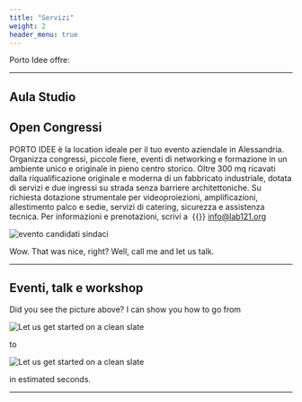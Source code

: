 ```yaml
---
title: "Servizi"
weight: 2
header_menu: true
---
```


Porto Idee offre:

---
## Aula Studio 



## Open Congressi


PORTO IDEE è la location ideale per il tuo evento aziendale in Alessandria. Organizza congressi, piccole fiere, eventi di networking e formazione in un ambiente unico e originale in pieno centro storico. Oltre 300 mq ricavati dalla riqualificazione originale e moderna di un fabbricato industriale, dotata di servizi e due ingressi su strada senza barriere architettoniche. Su richiesta dotazione strumentale per videoproiezioni, amplificazioni, allestimento palco e sedie, servizi di catering, sicurezza e assistenza tecnica. Per informazioni e prenotazioni, scrivi a &nbsp;{{<icon class="fa fa-envelope">}}&nbsp;[info@lab121.org](mailto:info@lab121.org)

![evento candidati sindaci](images/sindaci.jpg)

Wow. That was nice, right? Well, call me and let us talk.

---

## Eventi, talk e workshop

Did you see the picture above? I can show you how to go from

![Let us get started on a clean slate](images/workshop.jpg)

to

![Let us get started on a clean slate](images/woman-pouring-juice-on-glass-3184192.jpg)

in estimated seconds.

---

